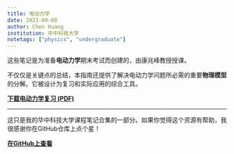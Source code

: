 ```yaml
---
title: 电动力学
date: 2021-09-08
author: Chen Huang
institution: 华中科技大学
notetags: ["physics", "undergraduate"]
---
```


这些笔记是为准备**电动力学**期末考试而创建的，由康兆峰教授授课。

不仅仅是关键点的总结，本指南还提供了解决电动力学问题所必需的重要**物理模型**的分解。它被设计为复习和实际应用的综合工具。

[**下载电动力学复习 (PDF)**](/notes/electrodynamics/pdf/review-electrodynamics.pdf)

---

这只是我的华中科技大学课程笔记合集的一部分。如果你觉得这个资源有帮助，我很感谢你在GitHub仓库上点个星！

[**在GitHub上查看**](https://github.com/chenx820/HUST-course-notes)
